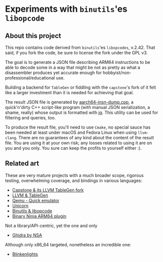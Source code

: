 # Experiments with `binutils`'es `libopcode`

## About this project

This repo contains code derived from `binutils`'es `libopcodes`, v.2.42. That said,
if you fork the code, be sure to license the fork under the GPL v3.

The goal is to generate a JSON file describing ARM64 instructions to be able to 
decode some in a way that might be not as pretty as what a disassembler
produces yet accurate enough for hobbyist/non-professional/educational use.

Building a backend for `TableGen` or fiddling with the `capstone`'s fork of
it felt like a larger investment than it is needed for achieving that goal.

The result JSON file is generated by [aarch64-insn-dump.cpp](tools/dump/aarch64-insn-dump.cpp), a quick'n'dirty
C++ script-like program (with manual JSON serialization, a shame, really) whose output
is formatted with [jq](https://jqlang.github.io/jq/). This utility can be used for filtering and queries,
too.

To produce the result file, you'll need to use `Cmake`, no special sauce has been
needed at least under macOS and Fedora Linux when using `llvm-clang`.
There are no guarantees of any kind about the content of the result file.
You are using it at your own risk; any losses related to using it are on you
and you only. You sure can keep the profits to yourself either :).

## Related art

These are very mature projects with a much broader scope, rigorous testing,
overwhelming coverage, and bindings in various languages:

- [Capstone & its LLVM TableGen fork](https://github.com/capstone-engine)
- [LLVM & TableGen](https://github.com/llvm/llvm-project)
- [Qemu - Quick emulator](https://github.com/qemu/qemu)
- [Unicorn](https://github.com/unicorn-engine/unicorn)
- [Binutils & libopcode](https://www.gnu.org/software/binutils/)
- [Binary Ninja ARM64 plugin](https://github.com/Vector35/arch-arm64)

Not a library/API-centric, yet the one and only

- [Ghidra by NSA](https://github.com/NationalSecurityAgency/ghidra)

Although only x86_64 targeted, nonetheless an incredible one:

- [Blinkenlights](https://github.com/jart/blink)
